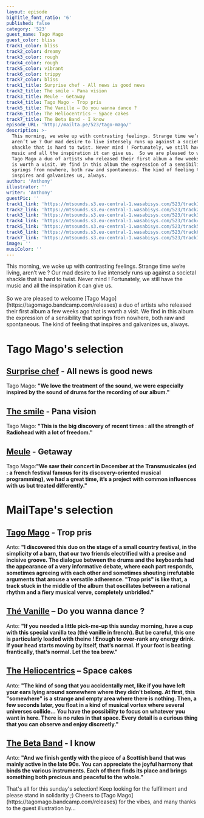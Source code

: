 ```yaml
---
layout: episode
bigTitle_font_ratio: '6'
published: false
category: '523'
guest_name: Tago Mago
guest_color: bliss
track1_color: bliss
track2_color: dreamy
track3_color: rough
track4_color: rough
track5_color: vibrant
track6_color: trippy
track7_color: bliss
track1_title: Surprise chef - All news is good news
track2_title: The smile - Pana vision
track3_title: Meule - Getaway
track4_title: Tago Mago - Trop pris
track5_title: Thé Vanille – Do you wanna dance ?
track6_title: The Heliocentrics – Space cakes
track7_title: The Beta Band - I know
episode_URL: 'http://mailta.pe/523/tago-mago/'
description: >-
  This morning, we woke up with contrasting feelings. Strange time we’re living,
  aren’t we ? Our mad desire to live intensely runs up against a societal
  shackle that is hard to twist. Never mind ! Fortunately, we still have the
  music and all the inspiration it can give us.  So we are pleased to welcome
  Tago Mago a duo of artists who released their first album a few weeks ago that
  is worth a visit. We find in this album the expression of a sensibility that
  springs from nowhere, both raw and spontaneous. The kind of feeling that
  inspires and galvanizes us, always.
author: 'Anthony'
illustrator: ''
writer: 'Anthony'
guestPic: ''
track1_link: 'https://mtsounds.s3.eu-central-1.wasabisys.com/523/track1.mp3'
track2_link: 'https://mtsounds.s3.eu-central-1.wasabisys.com/523/track2.mp3'
track3_link: 'https://mtsounds.s3.eu-central-1.wasabisys.com/523/track3.mp3'
track4_link: 'https://mtsounds.s3.eu-central-1.wasabisys.com/523/track4.mp3'
track5_link: 'https://mtsounds.s3.eu-central-1.wasabisys.com/523/track5.mp3'
track6_link: 'https://mtsounds.s3.eu-central-1.wasabisys.com/523/track6.mp3'
track7_link: 'https://mtsounds.s3.eu-central-1.wasabisys.com/523/track7.mp3'
image: ''
musiColor: ''
---
```

<p id="introduction">This morning, we woke up with contrasting feelings. Strange time we’re living, aren’t we ? Our mad desire to live intensely runs up against a societal shackle that is hard to twist. Never mind ! Fortunately, we still have the music and all the inspiration it can give us.
<br><br>
So we are pleased to welcome [Tago Mago](https://tagomago.bandcamp.com/releases) a duo of artists who released their first album a few weeks ago that is worth a visit. We find in this album the expression of a sensibility that springs from nowhere, both raw and spontaneous. The kind of feeling that inspires and galvanizes us, always.</p>

# Tago Mago's selection

## [Surprise chef](https://surprisechef.bandcamp.com/) - All news is good news
Tago Mago: **"**We love the treatment of the sound, we were especially inspired by the sound of drums for the recording of our album.**"**

## [The smile](https://thesmiletheband.com/) - Pana vision
Tago Mago: **"**This is the big discovery of recent times : all the strength of Radiohead with a lot of freedom.**"**

##  [Meule](https://legroupemeule.bandcamp.com/releases) - Getaway
Tago Mago:**"**We saw their concert in December at the Transmusicales (ed : a french festival famous for its discovery-oriented musical programming), we had a great time, it’s a project with common influences with us but treated differently.**"**

# MailTape's selection

## [Tago Mago](https://tagomago.bandcamp.com/releases) - Trop pris
Anto: **"**I discovered this duo on the stage of a small country festival, in the simplicity of a barn, that our two friends electrified with a precise and incisive groove. The dialogue between the drums and the keyboards had the appearance of a very informative debate, where each part responds, sometimes agreeing with each other and sometimes shouting irrefutable arguments that arouse a versatile adherence. 
"Trop pris" is like that, a track stuck in the middle of the album that oscillates between a rational rhythm and a fiery musical verve, completely unbridled.**"**

## [Thé Vanille](https://thevanille.bandcamp.com/) – Do you wanna dance ?
Anto: **"**If you needed a little pick-me-up this sunday morning, have a cup with this special vanilla tea (thé vanille in french). But be careful, this one is particularly loaded with theine ! Enough to over-rank any energy drink. If your head starts moving by itself, that’s normal. If your foot is beating frantically, that’s normal. Let the tea brew.**"**

## [The Heliocentrics](https://theheliocentrics.bandcamp.com/) – Space cakes
Anto: **"**The kind of song that you accidentally met, like if you have left your ears lying around somewhere where they didn’t belong. At first, this "somewhere" is a strange and empty area where there is nothing. Then, a few seconds later, you float in a kind of musical vortex where several universes collide… You have the possibility to focus on whatever you want in here. There is no rules in that space. Every detail is a curious thing that you can observe and enjoy discreetly.**"**

## [The Beta Band](https://gonzai.com/20-ans-apres-lhistoire-completement-foiree-de-the-beta-band/) - I know
Anto: **"**And we finish gently with the piece of a Scottish band that was mainly active in the late 90s. You can appreciate the joyful harmony that binds the various instruments. Each of them finds its place and brings something both precious and peaceful to the whole.**"**

<p id="outroduction">That's all for this sunday's selection! Keep looking for the fulfillment and please stand in solidarity ;) Cheers to [Tago Mago](https://tagomago.bandcamp.com/releases) for the vibes, and many thanks to the guest illustration by...</p>
